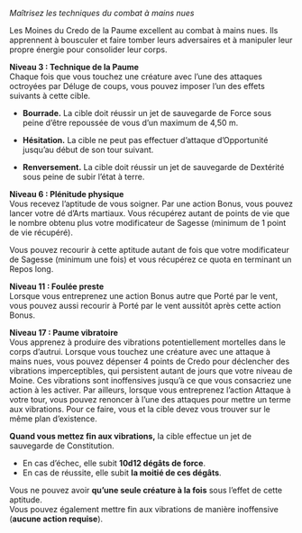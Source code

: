 

_Maîtrisez les techniques du combat à mains nues_

Les Moines du Credo de la Paume excellent au combat à mains nues. Ils apprennent à bousculer et faire tomber leurs adversaires et à manipuler leur propre énergie pour consolider leur corps.

**Niveau 3 : Technique de la Paume**  
Chaque fois que vous touchez une créature avec l’une des attaques octroyées par Déluge de coups, vous pouvez imposer l’un des effets suivants à cette cible.

- **Bourrade.** La cible doit réussir un jet de sauvegarde de Force sous peine d’être repoussée de vous d’un maximum de 4,50 m.
    
- **Hésitation.** La cible ne peut pas effectuer d’attaque d’Opportunité jusqu’au début de son tour suivant.
    
- **Renversement.** La cible doit réussir un jet de sauvegarde de Dextérité sous peine de subir l’état à terre.
    

**Niveau 6 : Plénitude physique**  
Vous recevez l’aptitude de vous soigner. Par une action Bonus, vous pouvez lancer votre dé d’Arts martiaux. Vous récupérez autant de points de vie que le nombre obtenu plus votre modificateur de Sagesse (minimum de 1 point de vie récupéré).

Vous pouvez recourir à cette aptitude autant de fois que votre modificateur de Sagesse (minimum une fois) et vous récupérez ce quota en terminant un Repos long.

**Niveau 11 : Foulée preste**  
Lorsque vous entreprenez une action Bonus autre que Porté par le vent, vous pouvez aussi recourir à Porté par le vent aussitôt après cette action Bonus.

**Niveau 17 : Paume vibratoire**  
Vous apprenez à produire des vibrations potentiellement mortelles dans le corps d’autrui. Lorsque vous touchez une créature avec une attaque à mains nues, vous pouvez dépenser 4 points de Credo pour déclencher des vibrations imperceptibles, qui persistent autant de jours que votre niveau de Moine. Ces vibrations sont inoffensives jusqu’à ce que vous consacriez une action à les activer. Par ailleurs, lorsque vous entreprenez l’action Attaque à votre tour, vous pouvez renoncer à l’une des attaques pour mettre un terme aux vibrations. Pour ce faire, vous et la cible devez vous trouver sur le même plan d’existence.

**Quand vous mettez fin aux vibrations,** la cible effectue un jet de sauvegarde de Constitution.

- En cas d’échec, elle subit **10d12 dégâts de force**.
- En cas de réussite, elle subit **la moitié de ces dégâts**.


Vous ne pouvez avoir **qu’une seule créature à la fois** sous l’effet de cette aptitude.  
Vous pouvez également mettre fin aux vibrations de manière inoffensive (**aucune action requise**).

